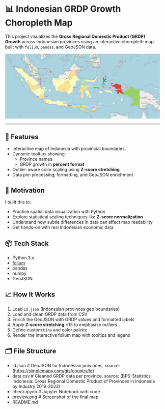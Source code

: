 # 📊 Indonesian GRDP Growth Choropleth Map

This project visualizes the **Gross Regional Domestic Product (GRDP) Growth** across Indonesian provinces using an interactive choropleth map built with `folium`, `pandas`, and GeoJSON data.

![GRDP Growth Choropeth screenshot](preview.png)

---

## 🚀 Features

- Interactive map of Indonesia with provincial boundaries.
- Dynamic tooltips showing:
  - Province names
  - GRDP growth in **percent format**
- Outlier-aware color scaling using **Z-score stretching**
- Data pre-processing, formatting, and GeoJSON enrichment

## 🧠 Motivation

I built this to:
- Practice spatial data visualization with Python
- Explore statistical scaling techniques like **Z-score normalization**
- Understand how subtle differences in data can affect map readability
- Get hands-on with real Indonesian economic data

## 📦 Tech Stack

- Python 3.x
- [folium](https://python-visualization.github.io/folium/)
- pandas
- numpy
- GeoJSON

## 📈 How It Works

1. Load `id.json` (Indonesian provinces geo boundaries)
2. Load and clean GRDP data from CSV
3. Enrich the GeoJSON with GRDP values and formatted labels
4. Apply **Z-score stretching** ×15 to emphasize outliers
5. Define custom `bins` and color palette
6. Render the interactive folium map with tooltips and legend

## 🗂 File Structure
- id.json # GeoJSON for Indonesian provinces, source: (https://simplemaps.com/gis/country/id)
- data.csv # Cleaned GRDP data per province, source: (BPS-Statistics Indonesia: Gross Regional Domestic Product of Provinces in Indonesia by Industry 2019-2023)
- check.ipynb # Jupyter Notebook with code
- preview.png # Screenshot of the final map
- README.md
